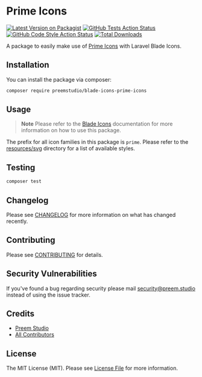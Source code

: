 # Prime Icons

[![Latest Version on Packagist](https://img.shields.io/packagist/v/preemstudio/blade-icons-prime-icons.svg?style=flat-square)](https://packagist.org/packages/preemstudio/blade-icons-prime-icons)
[![GitHub Tests Action Status](https://img.shields.io/github/actions/workflow/status/preemstudio/blade-icons-prime-icons/run-tests.yml?branch=main&label=tests&style=flat-square)](https://github.com/PreemStudio/blade-icons-prime-icons/actions?query=workflow%3Arun-tests+branch%3Amain)
[![GitHub Code Style Action Status](https://img.shields.io/github/actions/workflow/status/preemstudio/blade-icons-prime-icons/fix-php-code-style-issues.yml?branch=main&label=code%20style&style=flat-square)](https://github.com/PreemStudio/blade-icons-prime-icons/actions?query=workflow%3A"Fix+PHP+code+style+issues"+branch%3Amain)
[![Total Downloads](https://img.shields.io/packagist/dt/preemstudio/blade-icons-prime-icons.svg?style=flat-square)](https://packagist.org/packages/preemstudio/blade-icons-prime-icons)

A package to easily make use of [Prime Icons](https://github.com/primefaces/primeicons) with Laravel Blade Icons.

## Installation

You can install the package via composer:

```bash
composer require preemstudio/blade-icons-prime-icons
```

## Usage

> **Note**
> Please refer to the [Blade Icons](https://github.com/PreemStudio/blade-icons) documentation for more information on how to use this package.

The prefix for all icon families in this package is `prime`. Please refer to the [resources/svg](/resources/svg) directory for a list of available styles.

## Testing

```bash
composer test
```

## Changelog

Please see [CHANGELOG](CHANGELOG.md) for more information on what has changed recently.

## Contributing

Please see [CONTRIBUTING](CONTRIBUTING.md) for details.

## Security Vulnerabilities

If you've found a bug regarding security please mail [security@preem.studio](mailto:security@preem.studio) instead of using the issue tracker.

## Credits

- [Preem Studio](https://github.com/PreemStudio)
- [All Contributors](../../contributors)

## License

The MIT License (MIT). Please see [License File](LICENSE.md) for more information.
